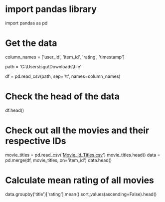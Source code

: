 
# import pandas library
import pandas as pd
 
# Get the data
column_names = ['user_id', 'item_id', 'rating', 'timestamp']
 
path = 'C:\Users\sgu\Downloads\file'
 
df = pd.read_csv(path, sep='\t', names=column_names)
 
# Check the head of the data
df.head()

# Check out all the movies and their respective IDs
movie_titles = pd.read_csv('[Movie_Id_Titles.csv](https://github.com/Snehald04/Snehald04/files/7616521/Movie_Id_Titles.csv)')
movie_titles.head()
data = pd.merge(df, movie_titles, on='item_id')
data.head()
# Calculate mean rating of all movies
data.groupby('title')['rating'].mean().sort_values(ascending=False).head()
